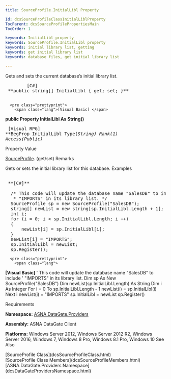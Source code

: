 ```yaml
---
title: SourceProfile.InitialLibl Property

Id: dcsSourceProfileClassInitialLiblProperty
TocParent: dcsSourceProfilePropertiesMain
TocOrder: 1

keywords: InitialLibl property
keywords: SourceProfile.InitialLibl property
keywords: initial library list, getting
keywords: get initial library list
keywords: database files, get initial library list

---
```


Gets and sets the current database’s initial library list. 
<pre class="prettyprint">
        <span class="lang">[C#]</span>
 **public string[] InitialLibl { get; set; }** 
      </pre>
      <pre class="prettyprint">
        <span class="lang">[Visual Basic] </span>
 **public Property InitialLibl As String()** 
      </pre>
      <pre class="prettyprint">
        <span class="lang">[Visual RPG]</span>
 **BegProp InitialLibl Type(*String) Rank(1) Access(*Public)** 
      </pre>

Property Value

[ SourceProfile](dcsSourceProfileClass.html). (get/set)
Remarks

Gets or sets the initial library list for this database.
Examples

<pre class="prettyprint">
        <span class="lang">
 **[C#]** 
        </span>
  /* This code will update the database name "SalesDB" to include
   * "IMPORTS" in its library list. */
  SourceProfile sp = new SourceProfile("SalesDB");
  string[] newList = new string[sp.InitialLibl.Length + 1];
  int i;
  for (i = 0; i &lt; sp.InitialLibl.Length; i ++)
  {
      newList[i] = sp.InitialLibl[i];
  }
  newList[i] = "IMPORTS";
  sp.InitialLibl = newList;
  sp.Register();</pre>
      <pre class="prettyprint">
        <span class="lang">
 **[Visual Basic]** 
        </span>
  ' This code will update the database name "SalesDB" to include
  ' "IMPORTS" in its library list. 
  Dim sp As New SourceProfile("SalesDB")
  Dim newList(sp.InitialLibl.Length) As String
  Dim i As Integer
  For i = 0 To sp.InitialLibl.Length - 1
      newList(i) = sp.InitialLibl(i)
  Next i
  newList(i) = "IMPORTS"
  sp.InitialLibl = newList
  sp.Register()</pre>

Requirements

**Namespace:** [ASNA.DataGate.Providers](dcsDataGateProvidersNamespace.html)

<span> **Assembly:** ASNA DataGate Client</span> 

<span> **Platforms:** Windows Server 2012, Windows Server 2012 R2, Windows Server 2016, Windows 7, Windows 8 Pro, Windows 8.1 Pro, Windows 10</span> 
See Also

<dl />
      [SourceProfile Class](dcsSourceProfileClass.html) <br />
      [SourceProfile Class Members](dcsSourceProfileMembers.html)<br />
      [ASNA.DataGate.Providers Namespace](dcsDataGateProvidersNamespace.html)

